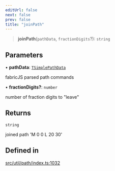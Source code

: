 ```yaml
---
editUrl: false
next: false
prev: false
title: "joinPath"
---
```


> **joinPath**(`pathData`, `fractionDigits`?): `string`

## Parameters

• **pathData**: [`TSimplePathData`](/api/namespaces/util/type-aliases/tsimplepathdata/)

fabricJS parsed path commands

• **fractionDigits?**: `number`

number of fraction digits to "leave"

## Returns

`string`

joined path 'M 0 0 L 20 30'

## Defined in

[src/util/path/index.ts:1032](https://github.com/fabricjs/fabric.js/blob/8748628df7e9de00ba77413bfc3ad9e9fe9d4f30/src/util/path/index.ts#L1032)
